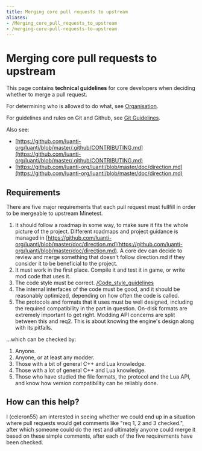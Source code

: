 ```yaml
---
title: Merging core pull requests to upstream
aliases:
- /Merging_core_pull_requests_to_upstream
- /merging-core-pull-requests-to-upstream
---
```


# Merging core pull requests to upstream
This page contains **technical guidelines** for core developers when deciding whether to merge a pull request.

For determining who is allowed to do what, see [Organisation](/Organisation "Organisation").

For guidelines and rules on Git and Github, see [Git Guidelines](/Git_Guidelines "Git Guidelines").

Also see:

* [https://github.com/luanti-org/luanti/blob/master/.github/CONTRIBUTING.md](https://github.com/luanti-org/luanti/blob/master/.github/CONTRIBUTING.md)
* [https://github.com/luanti-org/luanti/blob/master/doc/direction.md](https://github.com/luanti-org/luanti/blob/master/doc/direction.md)

Requirements
------------

There are five major requirements that each pull request must fullfill in order to be mergeable to upstream Minetest.

1.  It should follow a roadmap in some way, to make sure it fits the whole picture of the project. Different roadmaps and project guidance is managed in [https://github.com/luanti-org/luanti/blob/master/doc/direction.md](https://github.com/luanti-org/luanti/blob/master/doc/direction.md). A core dev can decide to review and merge something that doesn't follow direction.md if they consider it to be beneficial to the project.
2.  It must work in the first place. Compile it and test it in game, or write mod code that uses it.
3.  The code style must be correct. [/Code\_style\_guidelines](/Code_style_guidelines)
4.  The internal interfaces of the code must be good, and it should be reasonably optimized, depending on how often the code is called.
5.  The protocols and formats that it uses must be well designed, including the required compatibility in the part in question. On-disk formats are extremely important to get right. Modding API concerns are split between this and req2. This is about knowing the engine's design along with its pitfalls.

...which can be checked by:

1.  Anyone.
2.  Anyone, or at least any modder.
3.  Those with a bit of general C++ and Lua knowledge.
4.  Those with a lot of general C++ and Lua knowledge.
5.  Those who have studied the file formats, the protocol and the Lua API, and know how version compatibility can be reliably done.

How can this help?
------------------

I (celeron55) am interested in seeing whether we could end up in a situation where pull requests would get comments like "req 1, 2 and 3 checked.", after which someone could do the rest and ultimately anyone could merge it based on these simple comments, after each of the five requirements have been checked.